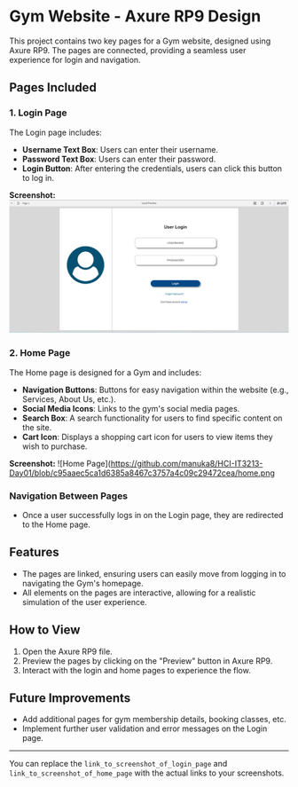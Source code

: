 # Gym Website - Axure RP9 Design

This project contains two key pages for a Gym website, designed using Axure RP9. The pages are connected, providing a seamless user experience for login and navigation.

## Pages Included

### 1. Login Page
The Login page includes:
- **Username Text Box**: Users can enter their username.
- **Password Text Box**: Users can enter their password.
- **Login Button**: After entering the credentials, users can click this button to log in.

**Screenshot:**
![Login Page](https://github.com/manuka8/HCI-IT3213-Day01/blob/c95aaec5ca1d6385a8467c3757a4c09c29472cea/login-page.png)

### 2. Home Page
The Home page is designed for a Gym and includes:
- **Navigation Buttons**: Buttons for easy navigation within the website (e.g., Services, About Us, etc.).
- **Social Media Icons**: Links to the gym's social media pages.
- **Search Box**: A search functionality for users to find specific content on the site.
- **Cart Icon**: Displays a shopping cart icon for users to view items they wish to purchase.

**Screenshot:**
![Home Page](https://github.com/manuka8/HCI-IT3213-Day01/blob/c95aaec5ca1d6385a8467c3757a4c09c29472cea/home.png

### Navigation Between Pages
- Once a user successfully logs in on the Login page, they are redirected to the Home page.

## Features
- The pages are linked, ensuring users can easily move from logging in to navigating the Gym's homepage.
- All elements on the pages are interactive, allowing for a realistic simulation of the user experience.

## How to View
1. Open the Axure RP9 file.
2. Preview the pages by clicking on the "Preview" button in Axure RP9.
3. Interact with the login and home pages to experience the flow.

## Future Improvements
- Add additional pages for gym membership details, booking classes, etc.
- Implement further user validation and error messages on the Login page.

---

You can replace the `link_to_screenshot_of_login_page` and `link_to_screenshot_of_home_page` with the actual links to your screenshots.
